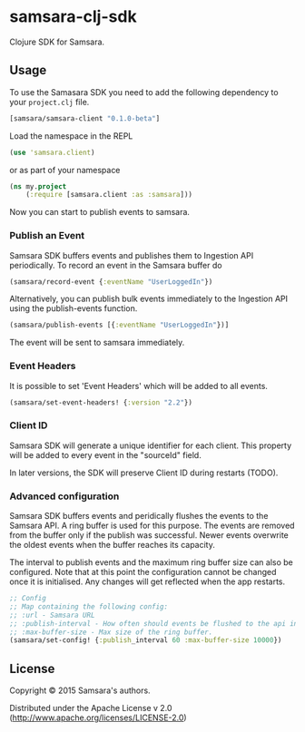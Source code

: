 # samsara-clj-sdk

Clojure SDK for Samsara.

## Usage

To use the Samasara SDK you need to add the following dependency to your `project.clj` file.

```clojure
[samsara/samsara-client "0.1.0-beta"]
```
Load the namespace in the REPL
```clojure
(use 'samsara.client)
```
or as part of your namespace
```clojure
(ns my.project
	(:require [samsara.client :as :samsara]))
```
Now you can start to publish events to samsara.

### Publish an Event
Samsara SDK buffers events and publishes them to Ingestion API periodically. To record an event in the Samsara buffer do
```clojure
(samsara/record-event {:eventName "UserLoggedIn"})
```
Alternatively, you can publish bulk events immediately to the Ingestion API using the publish-events function.
```clojure
(samsara/publish-events [{:eventName "UserLoggedIn"})]
```
The event will be sent to samsara immediately. 

### Event Headers
It is possible to set 'Event Headers' which will be added to all events.
```clojure
(samsara/set-event-headers! {:version "2.2"})
```

### Client ID
Samsara SDK will generate a unique identifier for each client. This property will be added to every event in the "sourceId" field. 

In later versions, the SDK will preserve Client ID during restarts (TODO).


### Advanced configuration

Samsara SDK buffers events and peridically flushes the events to the Samsara API. A ring buffer is used for this purpose. The events are removed from the buffer only if the publish was successful. Newer events overwrite the oldest events when the buffer reaches its capacity.

The interval to publish events and the maximum ring buffer size can also be configured. Note that at this point the configuration cannot be changed once it is initialised. Any changes will get reflected when the app restarts.

```clojure
;; Config
;; Map containing the following config:
;; :url - Samsara URL
;; :publish-interval - How often should events be flushed to the api in seconds.
;; :max-buffer-size - Max size of the ring buffer.
(samsara/set-config! {:publish_interval 60 :max-buffer-size 10000})
```


## License

Copyright © 2015 Samsara's authors.

Distributed under the Apache License v 2.0 (http://www.apache.org/licenses/LICENSE-2.0)

